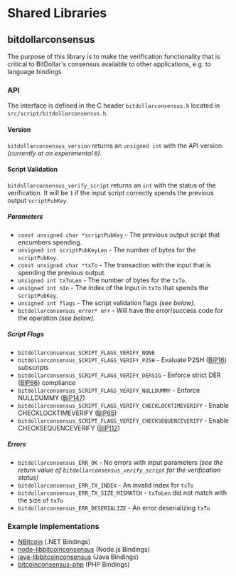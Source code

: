 Shared Libraries
================

## bitdollarconsensus

The purpose of this library is to make the verification functionality that is critical to BitDollar's consensus available to other applications, e.g. to language bindings.

### API

The interface is defined in the C header `bitdollarconsensus.h` located in  `src/script/bitdollarconsensus.h`.

#### Version

`bitdollarconsensus_version` returns an `unsigned int` with the API version *(currently at an experimental `0`)*.

#### Script Validation

`bitdollarconsensus_verify_script` returns an `int` with the status of the verification. It will be `1` if the input script correctly spends the previous output `scriptPubKey`.

##### Parameters
- `const unsigned char *scriptPubKey` - The previous output script that encumbers spending.
- `unsigned int scriptPubKeyLen` - The number of bytes for the `scriptPubKey`.
- `const unsigned char *txTo` - The transaction with the input that is spending the previous output.
- `unsigned int txToLen` - The number of bytes for the `txTo`.
- `unsigned int nIn` - The index of the input in `txTo` that spends the `scriptPubKey`.
- `unsigned int flags` - The script validation flags *(see below)*.
- `bitdollarconsensus_error* err` - Will have the error/success code for the operation *(see below)*.

##### Script Flags
- `bitdollarconsensus_SCRIPT_FLAGS_VERIFY_NONE`
- `bitdollarconsensus_SCRIPT_FLAGS_VERIFY_P2SH` - Evaluate P2SH ([BIP16](https://github.com/bitcoin/bips/blob/master/bip-0016.mediawiki)) subscripts
- `bitdollarconsensus_SCRIPT_FLAGS_VERIFY_DERSIG` - Enforce strict DER ([BIP66](https://github.com/bitcoin/bips/blob/master/bip-0066.mediawiki)) compliance
- `bitdollarconsensus_SCRIPT_FLAGS_VERIFY_NULLDUMMY` - Enforce NULLDUMMY ([BIP147](https://github.com/bitcoin/bips/blob/master/bip-0147.mediawiki))
- `bitdollarconsensus_SCRIPT_FLAGS_VERIFY_CHECKLOCKTIMEVERIFY` - Enable CHECKLOCKTIMEVERIFY ([BIP65](https://github.com/bitcoin/bips/blob/master/bip-0065.mediawiki))
- `bitdollarconsensus_SCRIPT_FLAGS_VERIFY_CHECKSEQUENCEVERIFY` - Enable CHECKSEQUENCEVERIFY ([BIP112](https://github.com/bitcoin/bips/blob/master/bip-0112.mediawiki))

##### Errors
- `bitdollarconsensus_ERR_OK` - No errors with input parameters *(see the return value of `bitdollarconsensus_verify_script` for the verification status)*
- `bitdollarconsensus_ERR_TX_INDEX` - An invalid index for `txTo`
- `bitdollarconsensus_ERR_TX_SIZE_MISMATCH` - `txToLen` did not match with the size of `txTo`
- `bitdollarconsensus_ERR_DESERIALIZE` - An error deserializing `txTo`

### Example Implementations
- [NBitcoin](https://github.com/NicolasDorier/NBitcoin/blob/master/NBitcoin/Script.cs#L814) (.NET Bindings)
- [node-libbitcoinconsensus](https://github.com/bitpay/node-libbitcoinconsensus) (Node.js Bindings)
- [java-libbitcoinconsensus](https://github.com/dexX7/java-libbitcoinconsensus) (Java Bindings)
- [bitcoinconsensus-php](https://github.com/Bit-Wasp/bitcoinconsensus-php) (PHP Bindings)
